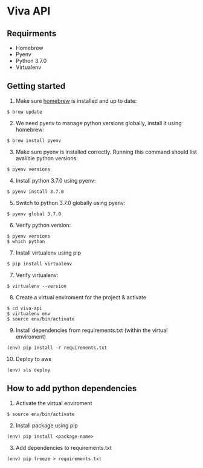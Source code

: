 # Viva API

## Requirments
- Homebrew
- Pyenv
- Python 3.7.0
- Virtualenv

## Getting started

1. Make sure [homebrew](https://brew.sh) is installed and up to date:
```
$ brew update
```
2. We need pyenv to manage python versions globally, install it using homebrew:
```
$ brew install pyenv
```
3. Make sure pyenv is installed correctly. Running this command should list avalible python versions:
```
$ pyenv versions
```
4. Install python 3.7.0 using pyenv:
```
$ pyenv install 3.7.0
``` 
5. Switch to python 3.7.0 globally using pyenv:
```
$ pyenv global 3.7.0
``` 
6. Verify python version:
```
$ pyenv versions
$ which python
```
7. Install virtualenv using pip
``` 
$ pip install virtualenv
``` 
7. Verify virtualenv:
``` 
$ virtualenv --version
```
8. Create a virtual enviroment for the project & activate
``` 
$ cd viva-api
$ virtualenv env
$ source env/bin/activate
```
9. Install dependencies from requirements.txt (within the virtual enviroment)
``` 
(env) pip install -r requirements.txt
```
10. Deploy to aws
``` 
(env) sls deploy
```

## How to add python dependencies

1. Activate the virtual enviroment
``` 
$ source env/bin/activate
```
2. Install package using pip
``` 
(env) pip install <package-name>
```
3. Add dependencies to requirements.txt
``` 
(env) pip freeze > requirements.txt
```